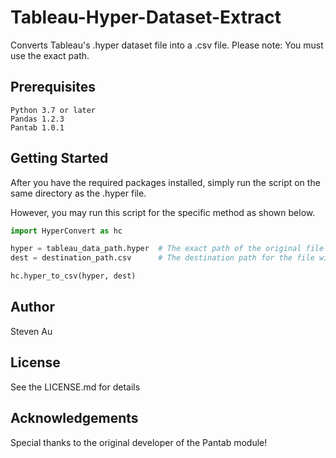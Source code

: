 # Tableau-Hyper-Dataset-Extract

Converts Tableau's .hyper dataset file into a .csv file.
Please note: You must use the exact path.

## Prerequisites
```
Python 3.7 or later
Pandas 1.2.3
Pantab 1.0.1
```

## Getting Started

After you have the required packages installed, simply run the script on the same directory as the .hyper file.

However, you may run this script for the specific method as shown below.

```python
import HyperConvert as hc

hyper = tableau_data_path.hyper  # The exact path of the original file with the .hyper extension
dest = destination_path.csv      # The destination path for the file with the .csv extension

hc.hyper_to_csv(hyper, dest)
```

## Author
Steven Au

## License
See the LICENSE.md for details

## Acknowledgements
Special thanks to the original developer of the Pantab module!

